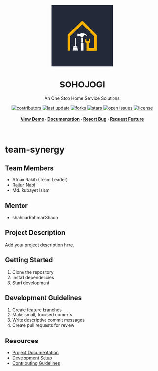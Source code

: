 <div align="center">

  <img src="resources/logo.png" alt="logo" width="200" height="auto" />
  <h1>SOHOJOGI</h1>
  
  <p>
    An One Stop Home Service Solutions
  </p>
  
  
<!-- Badges -->
<p>
  <a href="https://github.com/Learnathon-By-Geeky-Solutions/team-synergy/graphs/contributors">
    <img src="https://img.shields.io/github/contributors/Learnathon-By-Geeky-Solutions/team-synergy" alt="contributors" />
  </a>
  <a href="">
    <img src="https://img.shields.io/github/last-commit/Learnathon-By-Geeky-Solutions/team-synergy" alt="last update" />
  </a>
  <a href="https://github.com/Learnathon-By-Geeky-Solutions/team-synergy/network/members">
    <img src="https://img.shields.io/github/forks/Learnathon-By-Geeky-Solutions/team-synergy" alt="forks" />
  </a>
  <a href="https://github.com/Learnathon-By-Geeky-Solutions/team-synergy/stargazers">
    <img src="https://img.shields.io/github/stars/Learnathon-By-Geeky-Solutions/team-synergy" alt="stars" />
  </a>
  <a href="https://github.com/Learnathon-By-Geeky-Solutions/team-synergy/issues/">
    <img src="https://img.shields.io/github/issues/Learnathon-By-Geeky-Solutions/team-synergy" alt="open issues" />
  </a>
  <a href="https://github.com/Learnathon-By-Geeky-Solutions/team-synergy/blob/master/LICENSE">
    <img src="https://img.shields.io/github/license/Learnathon-By-Geeky-Solutions/team-synergy.svg" alt="license" />
  </a>
</p>
   
<h4>
    <a href="https://github.com/Learnathon-By-Geeky-Solutions/team-synergy/">View Demo</a>
  <span> · </span>
    <a href="https://github.com/Learnathon-By-Geeky-Solutions/team-synergy">Documentation</a>
  <span> · </span>
    <a href="https://github.com/Learnathon-By-Geeky-Solutions/team-synergy/issues/">Report Bug</a>
  <span> · </span>
    <a href="https://github.com/Learnathon-By-Geeky-Solutions/team-synergy/issues/">Request Feature</a>
  </h4>
</div>

<br />


# team-synergy

## Team Members
- Afnan Rakib (Team Leader)
- Rajiun Nabi
- Md. Rubayet Islam

## Mentor
- shahriarRahmanShaon

## Project Description
Add your project description here.

## Getting Started
1. Clone the repository
2. Install dependencies
3. Start development

## Development Guidelines
1. Create feature branches
2. Make small, focused commits
3. Write descriptive commit messages
4. Create pull requests for review

## Resources
- [Project Documentation](docs/)
- [Development Setup](docs/setup.md)
- [Contributing Guidelines](CONTRIBUTING.md)
